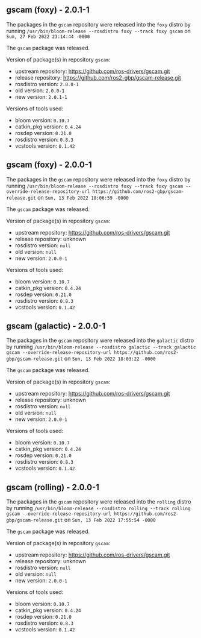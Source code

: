 ## gscam (foxy) - 2.0.1-1

The packages in the `gscam` repository were released into the `foxy` distro by running `/usr/bin/bloom-release --rosdistro foxy --track foxy gscam` on `Sun, 27 Feb 2022 23:14:44 -0000`

The `gscam` package was released.

Version of package(s) in repository `gscam`:

- upstream repository: https://github.com/ros-drivers/gscam.git
- release repository: https://github.com/ros2-gbp/gscam-release.git
- rosdistro version: `2.0.0-1`
- old version: `2.0.0-1`
- new version: `2.0.1-1`

Versions of tools used:

- bloom version: `0.10.7`
- catkin_pkg version: `0.4.24`
- rosdep version: `0.21.0`
- rosdistro version: `0.8.3`
- vcstools version: `0.1.42`


## gscam (foxy) - 2.0.0-1

The packages in the `gscam` repository were released into the `foxy` distro by running `/usr/bin/bloom-release --rosdistro foxy --track foxy gscam --override-release-repository-url https://github.com/ros2-gbp/gscam-release.git` on `Sun, 13 Feb 2022 18:06:59 -0000`

The `gscam` package was released.

Version of package(s) in repository `gscam`:

- upstream repository: https://github.com/ros-drivers/gscam.git
- release repository: unknown
- rosdistro version: `null`
- old version: `null`
- new version: `2.0.0-1`

Versions of tools used:

- bloom version: `0.10.7`
- catkin_pkg version: `0.4.24`
- rosdep version: `0.21.0`
- rosdistro version: `0.8.3`
- vcstools version: `0.1.42`


## gscam (galactic) - 2.0.0-1

The packages in the `gscam` repository were released into the `galactic` distro by running `/usr/bin/bloom-release --rosdistro galactic --track galactic gscam --override-release-repository-url https://github.com/ros2-gbp/gscam-release.git` on `Sun, 13 Feb 2022 18:03:22 -0000`

The `gscam` package was released.

Version of package(s) in repository `gscam`:

- upstream repository: https://github.com/ros-drivers/gscam.git
- release repository: unknown
- rosdistro version: `null`
- old version: `null`
- new version: `2.0.0-1`

Versions of tools used:

- bloom version: `0.10.7`
- catkin_pkg version: `0.4.24`
- rosdep version: `0.21.0`
- rosdistro version: `0.8.3`
- vcstools version: `0.1.42`


## gscam (rolling) - 2.0.0-1

The packages in the `gscam` repository were released into the `rolling` distro by running `/usr/bin/bloom-release --rosdistro rolling --track rolling gscam --override-release-repository-url https://github.com/ros2-gbp/gscam-release.git` on `Sun, 13 Feb 2022 17:55:54 -0000`

The `gscam` package was released.

Version of package(s) in repository `gscam`:

- upstream repository: https://github.com/ros-drivers/gscam.git
- release repository: unknown
- rosdistro version: `null`
- old version: `null`
- new version: `2.0.0-1`

Versions of tools used:

- bloom version: `0.10.7`
- catkin_pkg version: `0.4.24`
- rosdep version: `0.21.0`
- rosdistro version: `0.8.3`
- vcstools version: `0.1.42`


